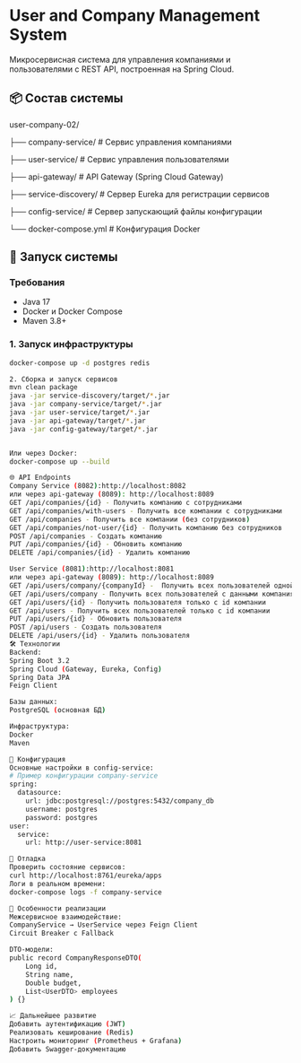 # User and Company Management System

Микросервисная система для управления компаниями и пользователями с REST API, построенная на Spring Cloud.

## 📦 Состав системы
user-company-02/

├── company-service/ # Сервис управления компаниями

├── user-service/ # Сервис управления пользователями

├── api-gateway/ # API Gateway (Spring Cloud Gateway)

├── service-discovery/ # Сервер Eureka для регистрации сервисов

├── config-service/ # Сервер запускающий файлы конфигурации

└── docker-compose.yml # Конфигурация Docker

## 🚀 Запуск системы

### Требования
- Java 17
- Docker и Docker Compose
- Maven 3.8+

### 1. Запуск инфраструктуры
```bash
docker-compose up -d postgres redis

2. Сборка и запуск сервисов
mvn clean package
java -jar service-discovery/target/*.jar
java -jar company-service/target/*.jar
java -jar user-service/target/*.jar
java -jar api-gateway/target/*.jar
java -jar config-gateway/target/*.jar


Или через Docker:
docker-compose up --build

🌐 API Endpoints
Company Service (8082):http://localhost:8082
или через api-gateway (8089): http://localhost:8089
GET /api/companies/{id} - Получить компанию с сотрудниками
GET /api/companies/with-users - Получить все компании с сотрудниками
GET /api/companies - Получить все компании (без сотрудников)
GET /api/companies/not-user/{id} - Получить компанию без сотрудников
POST /api/companies - Создать компанию
PUT /api/companies/{id} - Обновить компанию
DELETE /api/companies/{id} - Удалить компанию

User Service (8081):http://localhost:8081
или через api-gateway (8089): http://localhost:8089
GET /api/users/company/{companyId} -  Получить всех пользователей одной компании с данными о компании
GET /api/users/company - Получить всех пользователей с данными компаниях
GET /api/users/{id} - Получить пользователя только с id компании
GET /api/users - Получить всех пользователей только с id компании
PUT /api/users/{id} - Обновить пользователя
POST /api/users - Создать пользователя
DELETE /api/users/{id} - Удалить пользователя 
🛠 Технологии
Backend:
Spring Boot 3.2
Spring Cloud (Gateway, Eureka, Config)
Spring Data JPA
Feign Client

Базы данных:
PostgreSQL (основная БД)

Инфраструктура:
Docker
Maven

🔧 Конфигурация
Основные настройки в config-service:
# Пример конфигурации company-service
spring:
  datasource:
    url: jdbc:postgresql://postgres:5432/company_db
    username: postgres
    password: postgres
user:
  service:
    url: http://user-service:8081

🐛 Отладка
Проверить состояние сервисов:
curl http://localhost:8761/eureka/apps
Логи в реальном времени:
docker-compose logs -f company-service

📝 Особенности реализации
Межсервисное взаимодействие:
CompanyService → UserService через Feign Client
Circuit Breaker с Fallback

DTO-модели:
public record CompanyResponseDTO(
    Long id,
    String name,
    Double budget,
    List<UserDTO> employees
) {}

📈 Дальнейшее развитие
Добавить аутентификацию (JWT)
Реализовать кеширование (Redis)
Настроить мониторинг (Prometheus + Grafana)
Добавить Swagger-документацию
